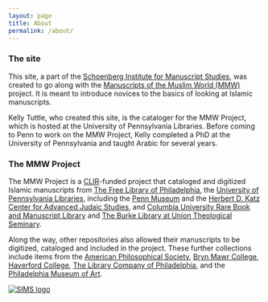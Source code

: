 ```yaml
---
layout: page
title: About
permalink: /about/
---
```

### The site

This site, a part of the [Schoenberg Institute for Manuscript Studies](https://schoenberginstitute.org/), was created to go along with the [Manuscripts of the Muslim World (MMW)](http://openn.library.upenn.edu/html/muslimworld_contents.html) project. It is meant to introduce novices to the basics of looking at Islamic manuscripts.

Kelly Tuttle, who created this site, is the cataloger for the MMW Project, which is hosted at the University of Pennsylvania Libraries. Before coming to Penn to work on the MMW Project, Kelly completed a PhD at the University of Pennsylvania and taught Arabic for several years.

### The MMW Project

The MMW Project is a [CLIR](https://www.clir.org/)-funded project that cataloged and digitized Islamic manuscripts from [The Free Library of Philadelphia](https://www.freelibrary.org/), the [University of Pennsylvania Libraries](https://www.library.upenn.edu/), including the [Penn Museum](https://www.penn.museum/) and the [Herbert D. Katz Center for Advanced Judaic Studies](https://katz.sas.upenn.edu/), and [Columbia University Rare Book and Manuscript Library](https://library.columbia.edu/) and [The Burke Library at Union Theological Seminary](https://library.columbia.edu/libraries/burke.html).

Along the way, other repositories also allowed their manuscripts to be digitized, cataloged and included in the project. These further collections include items from the [American Philosophical Society](https://www.amphilsoc.org/), [Bryn Mawr College](https://www.brynmawr.edu/), [Haverford College](https://www.haverford.edu/), [The Library Company of Philadelphia](https://librarycompany.org/), and the [Philadelphia Museum of Art](https://philamuseum.org/).



[![SIMS logo](/islamicmss/assets/sims-small.jpg)](https://schoenberginstitute.org/)
